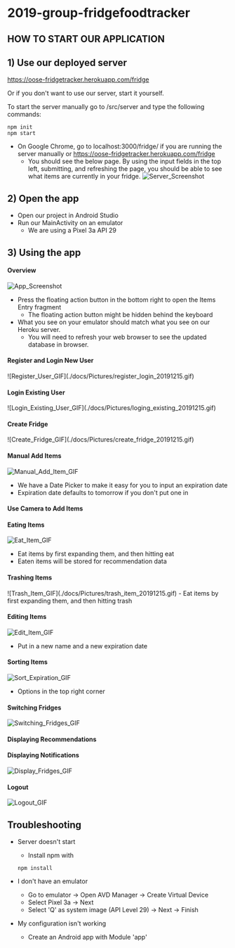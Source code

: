# 2019-group-fridgefoodtracker

<h2>HOW TO START OUR APPLICATION</h2>

<h2>1) Use our deployed server</h2>

https://oose-fridgetracker.herokuapp.com/fridge

Or if you don't want to use our server, start it yourself.

To start the server manually go to /src/server and type the following commands:
```
npm init
npm start
```

- On Google Chrome, go to localhost:3000/fridge/ if you are running the server manually or https://oose-fridgetracker.herokuapp.com/fridge
  - You should see the below page. By using the input fields in the top left, submitting, and refreshing the page, you should be able to see what items are currently in your fridge. 
![Server_Screenshot](./docs/Pictures/server_screenshot_20191119.png)


<h2>2) Open the app</h2>

- Open our project in Android Studio
- Run our MainActivity on an emulator
  - We are using a Pixel 3a API 29


<h2>3) Using the app </h2>

<h4>Overview</h4>

![App_Screenshot](./docs/Pictures/app_screenshot_20191119.png)
- Press the floating action button in the bottom right to open the Items Entry fragment
  - The floating action button might be hidden behind the keyboard
- What you see on your emulator should match what you see on our Heroku server.
  - You will need to refresh your web browser to see the updated database in browser.

<h4>Register and Login New User</h4> 
![Register_User_GIF](./docs/Pictures/register_login_20191215.gif)

<h4>Login Existing User</h4>
![Login_Existing_User_GIF](./docs/Pictures/loging_existing_20191215.gif)

<h4>Create Fridge</h4>  
![Create_Fridge_GIF](./docs/Pictures/create_fridge_20191215.gif)

<h4>Manual Add Items</h4>

![Manual_Add_Item_GIF](./docs/Pictures/manual_add_itme_20191215.gif)

- We have a Date Picker to make it easy for you to input an expiration date
- Expiration date defaults to tomorrow if you don't put one in

<h4>Use Camera to Add Items</h4>

<h4>Eating Items</h4>

![Eat_Item_GIF](./docs/Pictures/eat_item_20191215.gif)
- Eat items by first expanding them, and then hitting eat
- Eaten items will be stored for recommendation data

<h4>Trashing Items</h4>
![Trash_Item_GIF](./docs/Pictures/trash_item_20191215.gif)
- Eat items by first expanding them, and then hitting trash

<h4>Editing Items</h4>

![Edit_Item_GIF](./docs/Pictures/edit_item_20191215.gif)
- Put in a new name and a new expiration date


<h4>Sorting Items</h4>

![Sort_Expiration_GIF](./docs/Pictures/sort_expiration_20191215.gif)
- Options in the top right corner

<h4>Switching Fridges</h4>

![Switching_Fridges_GIF](./docs/Pictures/switch_fridge_20191215.gif)

<h4>Displaying Recommendations</h4>

<h4>Displaying Notifications</h4>

![Display_Fridges_GIF](./docs/Pictures/expiration_notification_20191215.gif)

<h4>Logout</h4>

![Logout_GIF](./docs/Pictures/logout_20191215.gif)

<h2>Troubleshooting</h2>

- Server doesn't start
  - Install npm with 
  ~~~
  npm install
  ~~~
  
- I don't have an emulator
  - Go to emulator -> Open AVD Manager -> Create Virtual Device
  - Select Pixel 3a -> Next
  - Select 'Q' as system image (API Level 29) -> Next -> Finish
  
- My configuration isn't working
  - Create an Android app with Module 'app'


